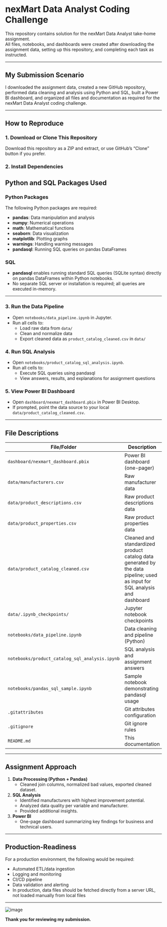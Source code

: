 # nexMart Data Analyst Coding Challenge

This repository contains solution for the nexMart Data Analyst take-home assignment.  
All files, notebooks, and dashboards were created after downloading the assignment data, setting up this repository, and completing each task as instructed.

---

## My Submission Scenario

I downloaded the assignment data, created a new GitHub repository, performed data cleaning and analysis using Python and SQL, built a Power BI dashboard, and organized all files and documentation as required for the nexMart Data Analyst coding challenge.

---

## How to Reproduce

### 1. Download or Clone This Repository

Download this repository as a ZIP and extract, or use GitHub’s “Clone” button if you prefer.

### 2. Install Dependencies

## Python and SQL Packages Used

### Python Packages

The following Python packages are required:


- **pandas**: Data manipulation and analysis
- **numpy**: Numerical operations
- **math**: Mathematical functions
- **seaborn**: Data visualization
- **matplotlib**: Plotting graphs
- **warnings**: Handling warning messages
- **pandasql**: Running SQL queries on pandas DataFrames

### SQL

- **pandasql** enables running standard SQL queries (SQLite syntax) directly on pandas DataFrames within Python notebooks.
- No separate SQL server or installation is required; all queries are executed in-memory.

---

### 3. Run the Data Pipeline

- Open `notebooks/data_pipeline.ipynb` in Jupyter.
- Run all cells to:
  - Load raw data from `data/`
  - Clean and normalize data
  - Export cleaned data as `product_catalog_cleaned.csv` in `data/`

### 4. Run SQL Analysis

- Open `notebooks/product_catalog_sql_analysis.ipynb`.
- Run all cells to:
  - Execute SQL queries using pandasql
  - View answers, results, and explanations for assignment questions

### 5. View Power BI Dashboard

- Open `dashboard/nexmart_dashboard.pbix` in Power BI Desktop.
- If prompted, point the data source to your local `data/product_catalog_cleaned.csv`.

---
## File Descriptions

| File/Folder                               | Description                                         |
|-------------------------------------------|-----------------------------------------------------|
| `dashboard/nexmart_dashboard.pbix`        | Power BI dashboard (one-pager)                      |
| `data/manufacturers.csv`                   | Raw manufacturer data                               |
| `data/product_descriptions.csv`            | Raw product descriptions data                       |
| `data/product_properties.csv`              | Raw product properties data                         |
| `data/product_catalog_cleaned.csv`         | Cleaned and standardized product catalog data generated by the data pipeline; used as input for SQL analysis and dashboard |
| `data/.ipynb_checkpoints/`                  | Jupyter notebook checkpoints                        |
| `notebooks/data_pipeline.ipynb`             | Data cleaning and pipeline (Python)                 |
| `notebooks/product_catalog_sql_analysis.ipynb` | SQL analysis and assignment answers           |
| `notebooks/pandas_sql_sample.ipynb`         | Sample notebook demonstrating pandasql usage        |
| `.gitattributes`                            | Git attributes configuration                        |
| `.gitignore`                                | Git ignore rules                                    |
| `README.md`                                 | This documentation                                  |

---

## Assignment Approach

1. **Data Processing (Python + Pandas)**
   - Cleaned join columns, normalized bad values, exported cleaned dataset.
2. **SQL Analysis**
   - Identified manufacturers with highest improvement potential.
   - Analyzed data quality per variable and manufacturer.
   - Provided additional insights.
3. **Power BI**
   - One-page dashboard summarizing key findings for business and technical users.

---

## Production-Readiness

For a production environment, the following would be required:
- Automated ETL/data ingestion
- Logging and monitoring
- CI/CD pipeline
- Data validation and alerting
- In production, data files should be fetched directly from a server URL, not loaded manually from local files

---

![image](https://github.com/user-attachments/assets/8371f9d3-5e3b-482d-a06f-156871a70db6)

**Thank you for reviewing my submission.**




